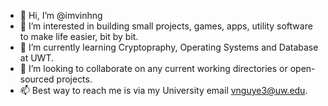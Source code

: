 - 👋 Hi, I’m @imvinhng
- 👀 I’m interested in building small projects, games, apps, utility software to make life easier, bit by bit.
- 🌱 I’m currently learning Cryptopraphy, Operating Systems and Database at UWT.
- 💞️ I’m looking to collaborate on any current working directories or open-sourced projects.
- 📫 Best way to reach me is via my University email vnguye3@uw.edu.

<!---
imvinhng/imvinhng is a ✨ special ✨ repository because its `README.md` (this file) appears on your GitHub profile.
You can click the Preview link to take a look at your changes.
--->
